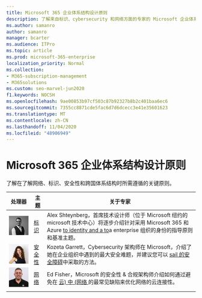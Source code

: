 ```yaml
---
title: Microsoft 365 企业体系结构设计原则
description: 了解来自标识、cybersecurity 和网络方面的专家的 Microsoft 企业体系结构。
ms.author: samanro
author: samanro
manager: bcarter
ms.audience: ITPro
ms.topic: article
ms.prod: microsoft-365-enterprise
localization_priority: Normal
ms.collection:
- M365-subscription-management
- M365solutions
ms.custom: seo-marvel-jun2020
f1.keywords: NOCSH
ms.openlocfilehash: 9ae00853b97cf503c87b92327b8b2c401baa6ec6
ms.sourcegitcommit: 7355cc8871cde5fac6d7d6dcecc3e41e35601623
ms.translationtype: MT
ms.contentlocale: zh-CN
ms.lasthandoff: 11/04/2020
ms.locfileid: "48906949"
---
```

# <a name="microsoft-365-enterprise-architecture-design-principles"></a>Microsoft 365 企业体系结构设计原则

了解在了解网络、标识、安全性和跨国体系结构时所需遵循的关键原则。

| 处理器 | 主题 | 关于专家 |
|---------|---------|---------|
|![企业标识体系结构上的 Alex Shteynberg](../media/solutions-architecture-center/identity-and-beyond-alex-shteynberg.jpg)   |    [标识](identity-design-principles.md)     | Alex Shteynberg，首席技术设计师（位于 Microsoft 纽约的 microsoft 技术中心）将逐步介绍针对采用 Microsoft 365 和 Azure [to identity and a to](identity-design-principles.md)a enterprise 组织的身份的指导原则和基准主题。 |
| ![安全设计原则上的 Kozetta Garrett](../media/solutions-architecture-center/kozeta-garrett-security.jpg)   |     [安全性](security-design-principles.md)    |  Kozeta Garrett，Cybersecurity 架构师在 Microsoft，介绍了她在企业组织中遇到的最大安全难题，并建议您可以 [sail 的安全障碍](security-design-principles.md)中采取的方法。  |
| ![Ed Fisher on 网络设计原则](../media/solutions-architecture-center/ed-fisher-networking.jpg)    |       [网络](networking-design-principles.md)  |   Ed Fisher，Microsoft 的安全性 & 合规架构师介绍如何通过避免在 [云) 中 (网络 ](networking-design-principles.md)的最常见缺陷来优化网络的云连接性。       |
|    |         |         |
